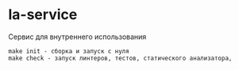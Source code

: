 # la-service

Сервис для внутреннего использования

```shell
make init - сборка и запуск с нуля
make check - запуск линтеров, тестов, статического анализатора,
```